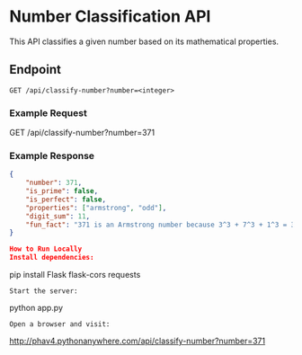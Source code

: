 # Number Classification API

This API classifies a given number based on its mathematical properties.

## Endpoint
`GET /api/classify-number?number=<integer>`

### Example Request
GET /api/classify-number?number=371

### Example Response
```json
{
    "number": 371,
    "is_prime": false,
    "is_perfect": false,
    "properties": ["armstrong", "odd"],
    "digit_sum": 11,
    "fun_fact": "371 is an Armstrong number because 3^3 + 7^3 + 1^3 = 371"
}

How to Run Locally
Install dependencies:
```
pip install Flask flask-cors requests
```
Start the server:
```
python app.py
```
Open a browser and visit:
```
http://phav4.pythonanywhere.com/api/classify-number?number=371
```
